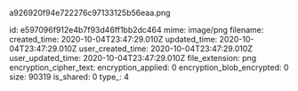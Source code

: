 a926920f94e722276c97133125b56eaa.png

id: e597096f912e4b7f93d46ff1bb2dc464
mime: image/png
filename: 
created_time: 2020-10-04T23:47:29.010Z
updated_time: 2020-10-04T23:47:29.010Z
user_created_time: 2020-10-04T23:47:29.010Z
user_updated_time: 2020-10-04T23:47:29.010Z
file_extension: png
encryption_cipher_text: 
encryption_applied: 0
encryption_blob_encrypted: 0
size: 90319
is_shared: 0
type_: 4